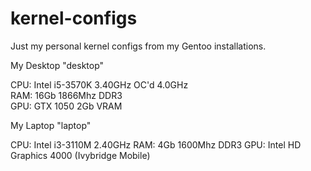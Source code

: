 # kernel-configs

Just my personal kernel configs from my Gentoo installations.

My Desktop "desktop"

CPU: Intel i5-3570K 3.40GHz OC'd 4.0GHz  
RAM: 16Gb 1866Mhz DDR3  
GPU: GTX 1050 2Gb VRAM

My Laptop "laptop"

CPU: Intel i3-3110M 2.40GHz
RAM: 4Gb 1600Mhz DDR3
GPU: Intel HD Graphics 4000 (Ivybridge Mobile)
